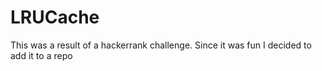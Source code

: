 # LRUCache

This was a result of a hackerrank challenge. 
Since it was fun I decided to add it to a repo
